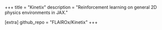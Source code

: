 +++
title = "Kinetix"
description = "Reinforcement learning on general 2D physics environments in JAX."

[extra]
github_repo = "FLAIROx/Kinetix"
+++
